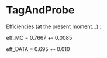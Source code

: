 # TagAndProbe

Efficiencies (at the present moment...) :

eff_MC = 0.7667 +- 0.0085

eff_DATA = 0.695 +- 0.010

